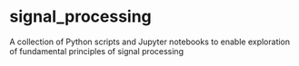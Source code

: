 # signal_processing
A collection of Python scripts and Jupyter notebooks to enable exploration of fundamental principles of signal processing
